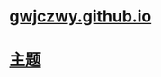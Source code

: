 # [gwjczwy.github.io](https://gwjczwy.github.io)

# [主题](https://github.com/Molunerfinn/hexo-theme-melody)
